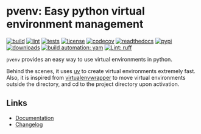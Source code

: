 # pvenv: Easy python virtual environment management

[![build][build_badge]][build_url]
[![lint][lint_badge]][lint_url]
[![tests][tests_badge]][tests_url]
[![license][licence_badge]][licence_url]
[![codecov][codecov_badge]][codecov_url]
[![readthedocs][readthedocs_badge]][readthedocs_url]
[![pypi][pypi_badge]][pypi_url]
[![downloads][pepy_badge]][pepy_url]
[![build automation: yam][yam_badge]][yam_url]
[![Lint: ruff][ruff_badge]][ruff_url]

`pvenv` provides an easy way to use virtual environments in python.

Behind the scenes, it uses [uv] to create virtual environments extremely fast. Also, it is inspired from
[virtualenvwrapper] to move virtual environments outside the directory, and cd to the project directory
upon activation.

## Links

- [Documentation]
- [Changelog]

[build_badge]: https://github.com/spapanik/pvenv/actions/workflows/build.yml/badge.svg
[build_url]: https://github.com/spapanik/pvenv/actions/workflows/build.yml
[lint_badge]: https://github.com/spapanik/pvenv/actions/workflows/lint.yml/badge.svg
[lint_url]: https://github.com/spapanik/pvenv/actions/workflows/lint.yml
[tests_badge]: https://github.com/spapanik/pvenv/actions/workflows/tests.yml/badge.svg
[tests_url]: https://github.com/spapanik/pvenv/actions/workflows/tests.yml
[licence_badge]: https://img.shields.io/pypi/l/pvenv
[licence_url]: https://p-venv.readthedocs.io/en/stable/LICENSE/
[codecov_badge]: https://codecov.io/github/spapanik/pvenv/graph/badge.svg?token=Q20F84BW72
[codecov_url]: https://codecov.io/github/spapanik/pvenv
[readthedocs_badge]: https://readthedocs.org/projects/p-venv/badge/?version=latest
[readthedocs_url]: https://p-venv.readthedocs.io/en/latest/
[pypi_badge]: https://img.shields.io/pypi/v/pvenv
[pypi_url]: https://pypi.org/project/pvenv
[pepy_badge]: https://pepy.tech/badge/pvenv
[pepy_url]: https://pepy.tech/project/pvenv
[yam_badge]: https://img.shields.io/badge/build%20automation-yamk-success
[yam_url]: https://github.com/spapanik/yamk
[ruff_badge]: https://img.shields.io/endpoint?url=https://raw.githubusercontent.com/charliermarsh/ruff/main/assets/badge/v1.json
[ruff_url]: https://github.com/charliermarsh/ruff
[uv]: https://docs.astral.sh/uv/
[virtualenvwrapper]: https://virtualenvwrapper.readthedocs.io/en/stable/
[Documentation]: https://p-venv.readthedocs.io/en/stable/
[Changelog]: https://p-venv.readthedocs.io/en/stable/CHANGELOG/
